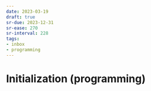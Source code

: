 ```yaml
---
date: 2023-03-19
draft: true
sr-due: 2023-12-31
sr-ease: 270
sr-interval: 228
tags:
- inbox
- programming
---
```


# Initialization (programming)